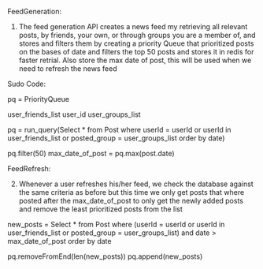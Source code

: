 FeedGeneration:

1. The feed generation API creates a news feed my retrieving all relevant posts, by friends, your own, or through groups you are a member of, and stores and filters them by creating a priority Queue that prioritized posts on the bases of date and filters the top 50 posts and stores it in redis for faster retrial. Also store the max date of post, this will be used when we need to refresh the news feed

Sudo Code:

pq = PriorityQueue

user_friends_list
user_id
user_groups_list

pq = run_query(Select \* from Post where userId = userId or userId in user_friends_list or posted_group = user_groups_list order by date)

pq.filter(50)
max_date_of_post = pq.max(post.date)

FeedRefresh:

2. Whenever a user refreshes his/her feed, we check the database against the same criteria as before but this time we only get posts that where posted after the max_date_of_post to only get the newly added posts and remove the least prioritized posts from the list

new_posts = Select \* from Post where (userId = userId or userId in user_friends_list or posted_group = user_groups_list) and date > max_date_of_post order by date

pq.removeFromEnd(len(new_posts))
pq.append(new_posts)
